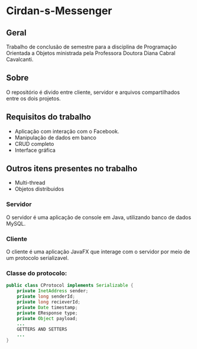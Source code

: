 # Cirdan-s-Messenger
## Geral
Trabalho de conclusão de semestre para a disciplina de Programação Orientada a Objetos ministrada pela Professora Doutora Diana Cabral Cavalcanti.
## Sobre
O repositório é divido entre cliente, servidor e arquivos compartilhados entre os dois projetos.
## Requisitos do trabalho

- Aplicação com interação com o Facebook.
- Manipulação de dados em banco
- CRUD completo
- Interface gráfica

## Outros itens presentes no trabalho

- Multi-thread
- Objetos distribuidos

### Servidor
O servidor é uma aplicação de console em Java, utilizando banco de dados MySQL.
### Cliente
O cliente é uma aplicação JavaFX que interage com o servidor por meio de um protocolo serializavel.
### Classe do protocolo:
``` Java
public class CProtocol implements Serializable {
    private InetAddress sender;
    private long senderId;
    private long recieverId;
    private Date timestamp;
    private EResponse type;
    private Object payload;
    ...
    GETTERS AND SETTERS
    ...
}
```
